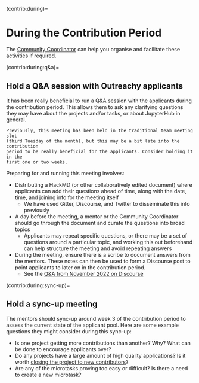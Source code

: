 (contrib:during)=

# During the Contribution Period

The [Community Coordinator](comm-coord) can help you organise and facilitate
these activities if required.

(contrib:during:q&a)=

## Hold a Q&A session with Outreachy applicants

It has been really beneficial to run a Q&A session with the applicants during the
contribution period. This allows them to ask any clarifying questions they may
have about the projects and/or tasks, or about JupyterHub in general.

```{warning}
Previously, this meeting has been held in the traditional team meeting slot
(third Tuesday of the month), but this may be a bit late into the contribution
period to be really beneficial for the applicants. Consider holding it in the
first one or two weeks.
```

Preparing for and running this meeting involves:

- Distributing a HackMD (or other collaboratively edited document) where
  applicants can add their questions ahead of time, along with the date, time,
  and joining info for the meeting itself
  - We have used Gitter, Discourse, and Twitter to disseminate this info previously
- A day before the meeting, a mentor or the Community Coordinator should go
  through the document and curate the questions into broad topics
  - Applicants may repeat specific questions, or there may be a set of questions
    around a particular topic, and working this out beforehand can help
    structure the meeting and avoid repeating answers
- During the meeting, ensure there is a scribe to document answers from the
  mentors. These notes can then be used to form a Discourse post to point
  applicants to later on in the contribution period.
  - See the [Q&A from November 2022 on Discourse](https://discourse.jupyter.org/t/outreachy-internship-faq/16405)

(contrib:during:sync-up)=

## Hold a sync-up meeting

The mentors should sync-up around week 3 of the contribution period to assess
the current state of the applicant pool. Here are some example questions they
might consider during this sync-up:

- Is one project getting more contributions than another? Why? What can be done
  to encourage applicants over?
- Do any projects have a large amount of high quality applications? Is it worth
  [closing the project to new contributors](https://www.outreachy.org/docs/community/#discourage-new-applicants)?
- Are any of the microtasks proving too easy or difficult? Is there a need to
  create a new microtask?
